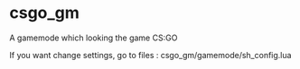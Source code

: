 # csgo_gm
A gamemode which looking the game CS:GO

If you want change settings, go to files : csgo_gm/gamemode/sh_config.lua
